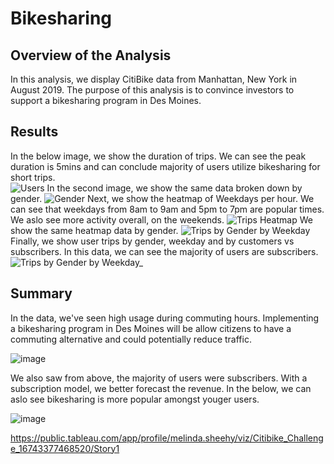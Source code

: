 # Bikesharing

## Overview of the Analysis

In this analysis, we display CitiBike data from Manhattan, New York in August 2019. The purpose of this analysis is to convince investors to support a bikesharing program in Des Moines. 

## Results

In the below image, we show the duration of trips. We can see the peak duration is 5mins and can conclude majority of users utilize bikesharing for short trips.  
![Users](https://user-images.githubusercontent.com/114771735/213892254-0ff062ad-3529-42cc-b639-5b101b14fe72.png)
In the second image, we show the same data broken down by gender. 
![Gender](https://user-images.githubusercontent.com/114771735/213892286-375d4679-e284-4343-830d-8bcdb8020a46.png)
Next, we show the heatmap of Weekdays per hour. We can see that weekdays from 8am to 9am and 5pm to 7pm are popular times. We aslo see more activity overall, on the weekends. 
![Trips Heatmap](https://user-images.githubusercontent.com/114771735/213892309-9b30a648-092b-465c-881b-1c7ecff1a26b.png)
We show the same heatmap data by gender. 
![Trips by Gender by Weekday](https://user-images.githubusercontent.com/114771735/213892350-00ddb87d-67c4-466e-8439-aa5fe4564d19.png)
Finally, we show user trips by gender, weekday and by customers vs subscribers. In this data, we can see the majority of users are subscribers.
![Trips by Gender by Weekday_](https://user-images.githubusercontent.com/114771735/213892367-a4c6f658-d14a-49c2-be07-2496da8a84c6.png)

## Summary

In the data, we've seen high usage during commuting hours. Implementing a bikesharing program in Des Moines will be allow citizens to have a commuting alternative and could potentially reduce traffic. 

![image](https://user-images.githubusercontent.com/114771735/213894194-f9285100-7acb-4382-bf9d-970b46dc41c2.png)

We also saw from above, the majority of users were subscribers. With a subscription model, we better forecast the revenue. In the below, we can aslo see bikesharing is more popular amongst youger users. 

![image](https://user-images.githubusercontent.com/114771735/213894161-21058de1-ccd5-4fa5-a94a-991fd1c3a69c.png)





https://public.tableau.com/app/profile/melinda.sheehy/viz/Citibike_Challenge_16743377468520/Story1
